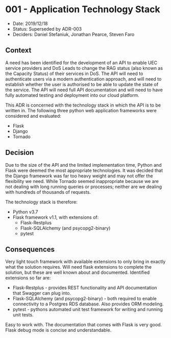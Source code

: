 # 001 - Application Technology Stack

- Date: 2019/12/18
- Status: Superseded by ADR-003
- Deciders: Daniel Stefaniuk, Jonathan Pearce, Steven Faro

## Context

A need has been identified for the development of an API to enable UEC service providers and DoS Leads to change the RAG status (also known as the Capacity Status) of their services in DoS. The API will need to authenticate users via a modern authentication approach, and will need to establish whether the user is authorised to be able to update the state of the service. The API will need full API documentation and will need to have fully automated testing and deployment into our cloud platform.

This ADR is concerned with the technology stack in which the API is to be written in. The following three python web application frameworks were considered and evaluated:

- Flask
- Django
- Tornado

## Decision

Due to the size of the API and the limited implementation time, Python and Flask were deemed the most appropriate technologies. It was decided that the Django framework was far too heavy weight and may not offer the flexibility we need. While Tornado seemed inappropriate because we are not dealing with long running queries or processes; neither are we dealing with hundreds of thousands of requests.

The technology stack is therefore:

- Python v3.7
- Flask framework v1.1, with extensions of:
  - Flask-Restplus
  - Flask-SQLAlchemy (and psycopg2-binary)
  - pytest

## Consequences

Very light touch framework with available extensions to only bring in exactly what the solution requires. Will need flask extensions to complete the solution, but these are well known about and documented. Identified extensions so far are:

- Flask-Restplus - provides REST functionality and API documentation that Swagger can plug into.
- Flask-SQLAlchemy (and psycopg2-binary) - both required to enable connectivity to a Postgres RDS database. Also provides ORM modeling.
- pytest - pythons automated unit test framework for writing and running unit tests.

Easy to work with. The documentation that comes with Flask is very good. Flask debug mode is concise and understandable.
